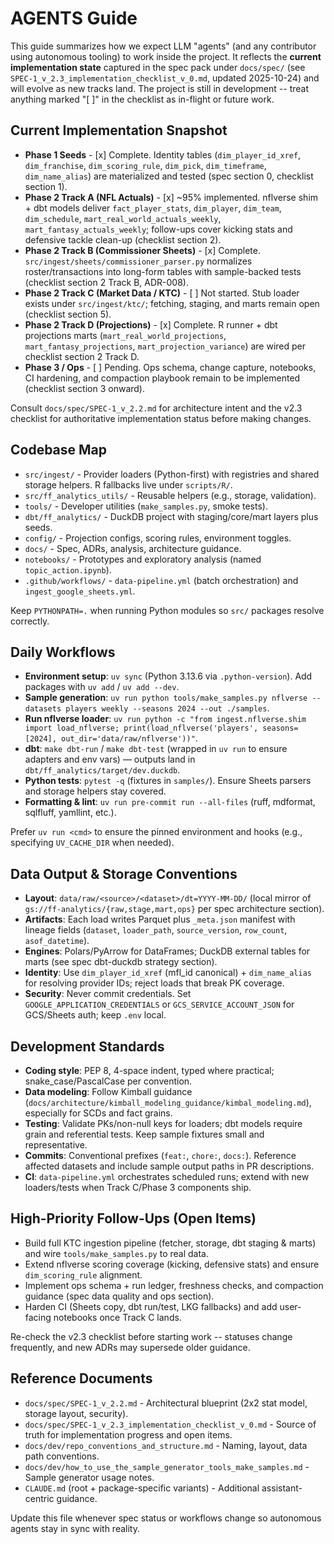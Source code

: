 # AGENTS Guide

This guide summarizes how we expect LLM "agents" (and any contributor using autonomous tooling) to work inside the project. It reflects the **current implementation state** captured in the spec pack under `docs/spec/` (see `SPEC-1_v_2.3_implementation_checklist_v_0.md`, updated 2025-10-24) and will evolve as new tracks land. The project is still in development -- treat anything marked "\[ \]" in the checklist as in-flight or future work.

## Current Implementation Snapshot

- **Phase 1 Seeds** - \[x\] Complete. Identity tables (`dim_player_id_xref`, `dim_franchise`, `dim_scoring_rule`, `dim_pick`, `dim_timeframe`, `dim_name_alias`) are materialized and tested (spec section 0, checklist section 1).
- **Phase 2 Track A (NFL Actuals)** - \[x\] ~95% implemented. nflverse shim + dbt models deliver `fact_player_stats`, `dim_player`, `dim_team`, `dim_schedule`, `mart_real_world_actuals_weekly`, `mart_fantasy_actuals_weekly`; follow-ups cover kicking stats and defensive tackle clean-up (checklist section 2).
- **Phase 2 Track B (Commissioner Sheets)** - \[x\] Complete. `src/ingest/sheets/commissioner_parser.py` normalizes roster/transactions into long-form tables with sample-backed tests (checklist section 2 Track B, ADR-008).
- **Phase 2 Track C (Market Data / KTC)** - \[ \] Not started. Stub loader exists under `src/ingest/ktc/`; fetching, staging, and marts remain open (checklist section 5).
- **Phase 2 Track D (Projections)** - \[x\] Complete. R runner + dbt projections marts (`mart_real_world_projections`, `mart_fantasy_projections`, `mart_projection_variance`) are wired per checklist section 2 Track D.
- **Phase 3 / Ops** - \[ \] Pending. Ops schema, change capture, notebooks, CI hardening, and compaction playbook remain to be implemented (checklist section 3 onward).

Consult `docs/spec/SPEC-1_v_2.2.md` for architecture intent and the v2.3 checklist for authoritative implementation status before making changes.

## Codebase Map

- `src/ingest/` - Provider loaders (Python-first) with registries and shared storage helpers. R fallbacks live under `scripts/R/`.
- `src/ff_analytics_utils/` - Reusable helpers (e.g., storage, validation).
- `tools/` - Developer utilities (`make_samples.py`, smoke tests).
- `dbt/ff_analytics/` - DuckDB project with staging/core/mart layers plus seeds.
- `config/` - Projection configs, scoring rules, environment toggles.
- `docs/` - Spec, ADRs, analysis, architecture guidance.
- `notebooks/` - Prototypes and exploratory analysis (named `topic_action.ipynb`).
- `.github/workflows/` - `data-pipeline.yml` (batch orchestration) and `ingest_google_sheets.yml`.

Keep `PYTHONPATH=.` when running Python modules so `src/` packages resolve correctly.

## Daily Workflows

- **Environment setup**: `uv sync` (Python 3.13.6 via `.python-version`). Add packages with `uv add` / `uv add --dev`.
- **Sample generation**: `uv run python tools/make_samples.py nflverse --datasets players weekly --seasons 2024 --out ./samples`.
- **Run nflverse loader**: `uv run python -c "from ingest.nflverse.shim import load_nflverse; print(load_nflverse('players', seasons=[2024], out_dir='data/raw/nflverse'))"`.
- **dbt**: `make dbt-run` / `make dbt-test` (wrapped in `uv run` to ensure adapters and env vars) — outputs land in `dbt/ff_analytics/target/dev.duckdb`.
- **Python tests**: `pytest -q` (fixtures in `samples/`). Ensure Sheets parsers and storage helpers stay covered.
- **Formatting & lint**: `uv run pre-commit run --all-files` (ruff, mdformat, sqlfluff, yamllint, etc.).

Prefer `uv run <cmd>` to ensure the pinned environment and hooks (e.g., specifying `UV_CACHE_DIR` when needed).

## Data Output & Storage Conventions

- **Layout**: `data/raw/<source>/<dataset>/dt=YYYY-MM-DD/` (local mirror of `gs://ff-analytics/{raw,stage,mart,ops}` per spec architecture section).
- **Artifacts**: Each load writes Parquet plus `_meta.json` manifest with lineage fields (`dataset`, `loader_path`, `source_version`, `row_count`, `asof_datetime`).
- **Engines**: Polars/PyArrow for DataFrames; DuckDB external tables for marts (see spec dbt-duckdb strategy section).
- **Identity**: Use `dim_player_id_xref` (mfl_id canonical) + `dim_name_alias` for resolving provider IDs; reject loads that break PK coverage.
- **Security**: Never commit credentials. Set `GOOGLE_APPLICATION_CREDENTIALS` or `GCS_SERVICE_ACCOUNT_JSON` for GCS/Sheets auth; keep `.env` local.

## Development Standards

- **Coding style**: PEP 8, 4-space indent, typed where practical; snake_case/PascalCase per convention.
- **Data modeling**: Follow Kimball guidance (`docs/architecture/kimball_modeling_guidance/kimbal_modeling.md`), especially for SCDs and fact grains.
- **Testing**: Validate PKs/non-null keys for loaders; dbt models require grain and referential tests. Keep sample fixtures small and representative.
- **Commits**: Conventional prefixes (`feat:`, `chore:`, `docs:`). Reference affected datasets and include sample output paths in PR descriptions.
- **CI**: `data-pipeline.yml` orchestrates scheduled runs; extend with new loaders/tests when Track C/Phase 3 components ship.

## High-Priority Follow-Ups (Open Items)

- Build full KTC ingestion pipeline (fetcher, storage, dbt staging & marts) and wire `tools/make_samples.py` to real data.
- Extend nflverse scoring coverage (kicking, defensive stats) and ensure `dim_scoring_rule` alignment.
- Implement ops schema + run ledger, freshness checks, and compaction guidance (spec data quality and ops section).
- Harden CI (Sheets copy, dbt run/test, LKG fallbacks) and add user-facing notebooks once Track C lands.

Re-check the v2.3 checklist before starting work -- statuses change frequently, and new ADRs may supersede older guidance.

## Reference Documents

- `docs/spec/SPEC-1_v_2.2.md` - Architectural blueprint (2x2 stat model, storage layout, security).
- `docs/spec/SPEC-1_v_2.3_implementation_checklist_v_0.md` - Source of truth for implementation progress and open items.
- `docs/dev/repo_conventions_and_structure.md` - Naming, layout, data path conventions.
- `docs/dev/how_to_use_the_sample_generator_tools_make_samples.md` - Sample generator usage notes.
- `CLAUDE.md` (root + package-specific variants) - Additional assistant-centric guidance.

Update this file whenever spec status or workflows change so autonomous agents stay in sync with reality.

